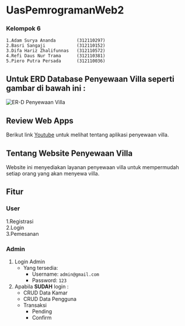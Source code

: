 # UasPemrogramanWeb2
### Kelompok 6
```
1.Adam Surya Ananda        (312110297)
2.Basri Sangaji            (312110152)
3.Difa Hariz Zhalifunnas   (312110572)
4.Refi Daus Nur Trama      (312110381)
5.Piero Putra Persada      (312110036)
```
## Untuk ERD Database Penyewaan Villa seperti gambar di bawah ini :
![ER-D Penyewaan Villa](https://github.com/Basrisngji/UasPemrogramanWeb2/blob/main/ER-D/ER-D%20Penyewaan%20Villa.png)

## Review Web Apps
Berikut link [Youtube](https://youtu.be/FFUnqb7C8Ys) untuk melihat tentang aplikasi penyewaan villa.

## Tentang Website Penyewaan Villa
<p>Website ini menyediakan layanan penyewaan villa untuk mempermudah setiap orang yang akan menyewa villa.</p>

## Fitur

### User
1.Registrasi</br>
2.Login</br>
3.Pemesanan</br>

### Admin
1. Login Admin
   - Yang tersedia:
     - Username: `admin@gmail.com`
     - Password: `123`
2. Apabila **SUDAH** login :
     * CRUD Data Kamar
     * CRUD Data Pengguna
     * Transaksi
       - Pending
       - Confirm
